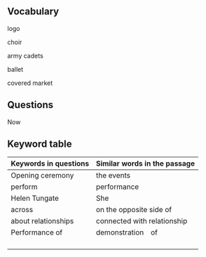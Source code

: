 ## Vocabulary

logo

choir

 army cadets 

ballet

 covered market

## Questions

 

Now





## Keyword table

| Keywords in questions | Similar words in the passage |
| --------------------- | ---------------------------- |
| Opening ceremony      | the events                   |
| perform               | performance                  |
| Helen Tungate         | She                          |
| across                | on the opposite side of      |
| about relationships   | connected with relationship  |
| Performance of        | demonstration　of            |
|                       |                              |
|                       |                              |
|                       |                              |
|                       |                              |

